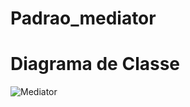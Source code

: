 # Padrao_mediator

# Diagrama de Classe

![Mediator](https://user-images.githubusercontent.com/80372910/234745401-67f2ebd3-fd33-462f-80d8-a60b9780aeec.jpeg)
